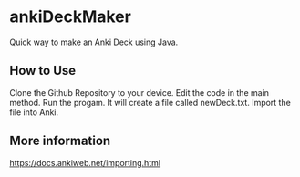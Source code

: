 # ankiDeckMaker
Quick way to make an Anki Deck using Java.

## How to Use
Clone the Github Repository to your device.
Edit the code in the main method.
Run the progam. 
It will create a file called newDeck.txt.
Import the file into Anki.

## More information
https://docs.ankiweb.net/importing.html